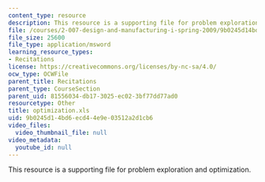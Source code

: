 ```yaml
---
content_type: resource
description: This resource is a supporting file for problem exploration and optimization.
file: /courses/2-007-design-and-manufacturing-i-spring-2009/9b0245d14bd6ecd44e9e03512a2d1cb6_optimization.xls
file_size: 25600
file_type: application/msword
learning_resource_types:
- Recitations
license: https://creativecommons.org/licenses/by-nc-sa/4.0/
ocw_type: OCWFile
parent_title: Recitations
parent_type: CourseSection
parent_uid: 81556034-db17-3025-ec02-3bf77dd77ad0
resourcetype: Other
title: optimization.xls
uid: 9b0245d1-4bd6-ecd4-4e9e-03512a2d1cb6
video_files:
  video_thumbnail_file: null
video_metadata:
  youtube_id: null
---
```

This resource is a supporting file for problem exploration and optimization.